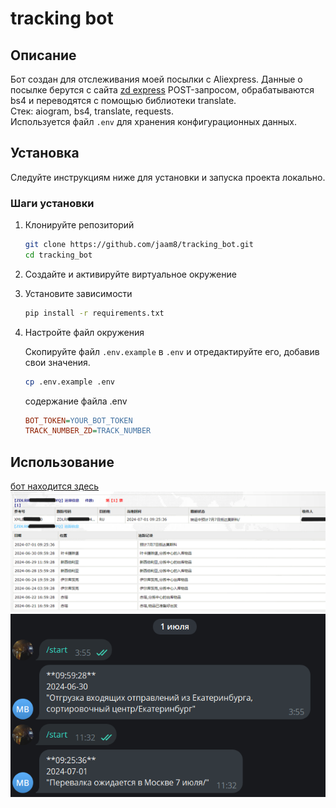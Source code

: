 # tracking bot

## Описание

Бот создан для отслеживания моей посылки с Aliexpress. Данные о посылке берутся с сайта 
[zd express](http://118.24.145.30:8082/trackIndex.htm) POST-запросом, 
обрабатываются bs4 и переводятся с помощью библиотеки translate.\
Стек: aiogram, bs4, translate, requests. \
Используется файл `.env` для хранения конфигурационных данных.

## Установка

Следуйте инструкциям ниже для установки и запуска проекта локально.

### Шаги установки

1. Клонируйте репозиторий

   ```bash
   git clone https://github.com/jaam8/tracking_bot.git
   cd tracking_bot
   ```

2. Создайте и активируйте виртуальное окружение

3. Установите зависимости

   ```bash
   pip install -r requirements.txt
   ```

5. Настройте файл окружения

   Скопируйте файл `.env.example` в `.env` и отредактируйте его, добавив свои значения.

   ```bash
   cp .env.example .env
   ```

   содержание файла .env
   ```ini
   BOT_TOKEN=YOUR_BOT_TOKEN
   TRACK_NUMBER_ZD=TRACK_NUMBER
   ```

## Использование
[бот находится здесь](https://t.me/jam_study_bot)
![путь посылки](zd.png)
![работа бота](bot.png)